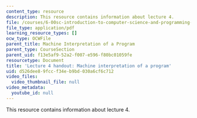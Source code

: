 ```yaml
---
content_type: resource
description: This resource contains information about lecture 4.
file: /courses/6-00sc-introduction-to-computer-science-and-programming-spring-2011/d526dee89fccf34eb9bd030a6cf6c712_MIT6_00SCS11_lec04.pdf
file_type: application/pdf
learning_resource_types: []
ocw_type: OCWFile
parent_title: Machine Interpretation of a Program
parent_type: CourseSection
parent_uid: f13e5af9-52a2-f007-e596-f80bc01059fe
resourcetype: Document
title: 'Lecture 4 handout: Machine interpretation of a program'
uid: d526dee8-9fcc-f34e-b9bd-030a6cf6c712
video_files:
  video_thumbnail_file: null
video_metadata:
  youtube_id: null
---
```

This resource contains information about lecture 4.

